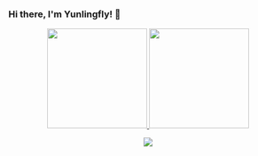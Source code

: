 ### Hi there, I'm Yunlingfly! 👋

<!--
**Yunlingfly/Yunlingfly** is a ✨ _special_ ✨ repository because its `README.md` (this file) appears on your GitHub profile.

Here are some ideas to get you started:

- 🔭 I’m currently working on ...
- 🌱 I’m currently learning ...
- 👯 I’m looking to collaborate on ...
- 🤔 I’m looking for help with ...
- 💬 Ask me about ...
- 📫 How to reach me: ...
- 😄 Pronouns: ...
- ⚡ Fun fact: ...
-->
<p align="center">
  <a href="https://github.com/Yunlingfly">
    <img height="180em" src="https://github-readme-stats-eight-theta.vercel.app/api?username=Yunlingfly&show_icons=true&theme=algolia&include_all_commits=true&count_private=true&hide=pr,issue"/>
    <img height="180em" src="https://github-readme-stats-eight-theta.vercel.app/api/top-langs/?username=Yunlingfly&layout=compact&langs_count=8&theme=algolia&hide=plsql"/>
  </a>
</p>
<p align="center">
  <a href="https://yunlingfly.github.io">
    <img align="center" src="https://github-readme-stats.anuraghazra1.vercel.app/api/pin/?username=Yunlingfly&repo=yunlingfly.github.io&theme=material-palenight" />
  </a>
</p>
